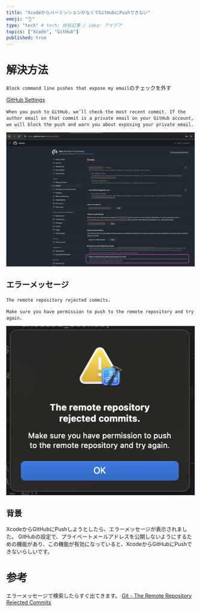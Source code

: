 ```yaml
---
title: "XcodeからパーミッションがなくてGitHubにPushできない"
emoji: "👌"
type: "tech" # tech: 技術記事 / idea: アイデア
topics: ["Xcode", "GitHub"]
published: true
---
```


# 解決方法

`Block command line pushes that expose my email`のチェックを外す

[GitHub Settings](https://github.com/settings/emails)

`When you push to GitHub, we’ll check the most recent commit. If the author email on that commit is a private email on your GitHub account, we will block the push and warn you about exposing your private email.`

![GitHub Email Settings](/images/GitHubEmailSettings/github_settings_email.png "GitHub Email Settings")

## エラーメッセージ
`The remote repository rejected commits.`

`Make sure you have permission to push to the remote repository and try again.`


![The remote repository rejected commits.](/images/GitHubEmailSettings/The_remote_repository_rejected_commits.png "The remote repository rejected commits.")


## 背景
XcodeからGitHubにPushしようとしたら、エラーメッセージが表示されました。
GitHubの設定で、プライベートメールアドレスを公開しないようにするための機能があり、この機能が有効になっていると、XcodeからGitHubにPushできないらしいです。

# 参考
エラーメッセージで検索したらすぐ出てきます。
[Git - The Remote Repository Rejected Commits](https://stackoverflow.com/questions/39714103/git-the-remote-repository-rejected-commits)